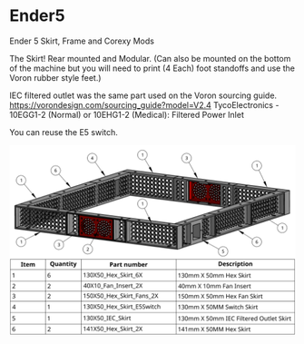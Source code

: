 # Ender5
Ender 5 Skirt, Frame and Corexy Mods

The Skirt!  Rear mounted and Modular.  (Can also be mounted on the bottom of the machine but you will need to print (4 Each) foot standoffs and use the Voron rubber style feet.) 

IEC filtered outlet was the same part used on the Voron sourcing guide.  https://vorondesign.com/sourcing_guide?model=V2.4 	TycoElectronics - 10EGG1-2 (Normal) or 10EHG1-2 (Medical): Filtered Power Inlet

You can reuse the E5 switch.


![GitHub Logo](/images/Skirt%20Render_Bom_RevB.png)

